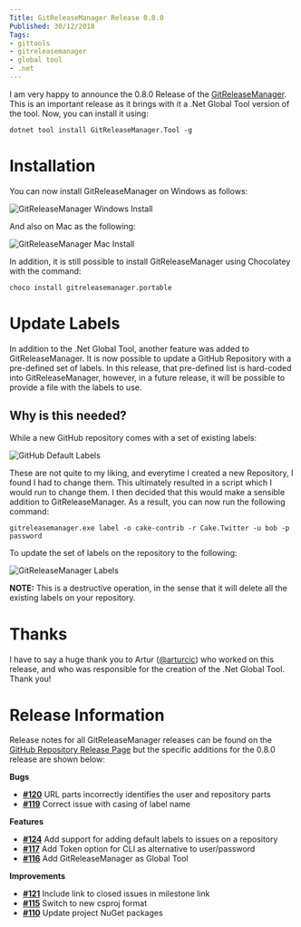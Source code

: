 ```yaml
---
Title: GitReleaseManager Release 0.8.0
Published: 30/12/2018
Tags:
- gittools
- gitreleasemanager
- global tool
- .net
---
```


I am very happy to announce the 0.8.0 Release of the [GitReleaseManager](https://github.com/GitTools/GitReleaseManager).  This is an important release as it brings with it a .Net Global Tool version of the tool.  Now, you can install it using:

```shell
dotnet tool install GitReleaseManager.Tool -g
```

# Installation

You can now install GitReleaseManager on Windows as follows:

![GitReleaseManager Windows Install](https://gep13wpstorage.blob.core.windows.net/gep13/2018/12/30/GitReleaseManager-Windows-Install.png)

And also on Mac as the following:

![GitReleaseManager Mac Install](https://gep13wpstorage.blob.core.windows.net/gep13/2018/12/30/GitReleaseManager-Mac-Install.png)

In addition, it is still possible to install GitReleaseManager using Chocolatey with the command:

```shell
choco install gitreleasemanager.portable
```

# Update Labels

In addition to the .Net Global Tool, another feature was added to GitReleaseManager.  It is now possible to update a GitHub Repository with a pre-defined set of labels.  In this release, that pre-defined list is hard-coded into GitReleaseManager, however, in a future release, it will be possible to provide a file with the labels to use.

## Why is this needed?

While a new GitHub repository comes with a set of existing labels:

![GitHub Default Labels](https://gep13wpstorage.blob.core.windows.net/gep13/2018/12/30/GitHub-Default-Labels.png)

These are not quite to my liking, and everytime I created a new Repository, I found I had to change them.  This ultimately resulted in a script which I would run to change them.  I then decided that this would make a sensible addition to GitReleaseManager.  As a result, you can now run the following command:

```shell
gitreleasemanager.exe label -o cake-contrib -r Cake.Twitter -u bob -p password
```

To update the set of labels on the repository to the following:

![GitReleaseManager Labels](https://gep13wpstorage.blob.core.windows.net/gep13/2018/12/30/GitReleaseManager-Labels.png)


**NOTE:** This is a destructive operation, in the sense that it will delete all the existing labels on your repository.

# Thanks

I have to say a huge thank you to Artur ([@arturcic](https://github.com/arturcic)) who worked on this release, and who was responsible for the creation of the .Net Global Tool.  Thank you!

# Release Information

Release notes for all GitReleaseManager releases can be found on the [GitHub Repository Release Page](https://github.com/GitTools/GitReleaseManager/releases) but the specific additions for the 0.8.0 release are shown below:

__Bugs__

- [__#120__](https://github.com/GitTools/GitReleaseManager/issues/120) URL parts incorrectly identifies the user and repository parts
- [__#119__](https://github.com/GitTools/GitReleaseManager/issues/119) Correct issue with casing of label name

__Features__

- [__#124__](https://github.com/GitTools/GitReleaseManager/issues/124) Add support for adding default labels to issues on a repository
- [__#117__](https://github.com/GitTools/GitReleaseManager/issues/117) Add Token option for CLI as alternative to user/password
- [__#116__](https://github.com/GitTools/GitReleaseManager/issues/116) Add GitReleaseManager as Global Tool

__Improvements__

- [__#121__](https://github.com/GitTools/GitReleaseManager/issues/121) Include link to closed issues in milestone link
- [__#115__](https://github.com/GitTools/GitReleaseManager/issues/115) Switch to new csproj format
- [__#110__](https://github.com/GitTools/GitReleaseManager/issues/110) Update project NuGet packages
